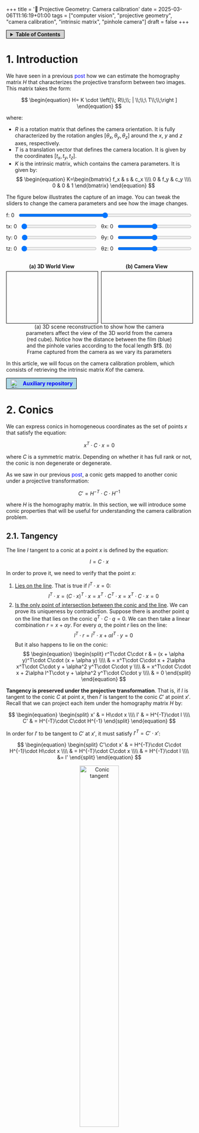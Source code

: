 +++
title = '🔭  Projective Geometry: Camera calibration'
date = 2025-03-06T11:16:19+01:00
tags = ["computer vision", "projective geometry", "camera calibration", "intrinsic matrix", "pinhole camera"]
draft = false
+++

<span style="background-color: lightgrey; border: 1px solid black; padding: 2px 10px; display: inline-flex; align-items: center;">
  <details>
    <summary><strong>Table of Contents</strong></summary>
      {{< toc >}}
  </details>
</span>

# 1. Introduction

We have seen in a previous <a href="https://inakiraba91.github.io/posts/projective_geometry/building_homograpahy_matrix/" style="text-decoration: none; color: blue; line-height: 1;">post</a> how we can estimate the homography matrix $H$ that characterizes the projective transform between two images. This matrix takes the form:

$$
\begin{equation}
H= K \cdot \left[\\; R\\;\\; | \\;\\;\ T\\;\\;\right ]
\end{equation}
$$

where:
 - $R$ is a rotation matrix that defines the camera orientation. It is fully characterized by the rotation angles $[\theta_x, \theta_y, \theta_z]$ around the $x$, $y$ and $z$ axes, respectively.
 - $T$ is a translation vector that defines the camera location. It is given by the coordinates $[t_x, t_y, t_z]$.
 - $K$ is the intrinsic matrix, which contains the camera parameters. It is given by:
   $$
   \begin{equation}
   K=\begin{bmatrix}
   f_x & s & c_x \\\\
   0 & f_y & c_y \\\\
   0 & 0 & 1
   \end{bmatrix}
   \end{equation}
   $$

The figure below illustrates the capture of an image. You can tweak the sliders to change the camera parameters and see how the image changes.

<figure class="figure" style="text-align: center; margin: 0 auto;">
  <div style="margin-bottom: 10px; display: flex; align-items: center;">
    <label for="focal-length-slider" style="margin-right: 10px;">f: <span id="focal-length-value">0</span></label>
    <input type="range" id="focal-length-slider" min="250" max="300" value="275" step="1" style="flex: 1;">
  </div>
  <div style="display: flex; justify-content: space-between; margin-bottom: 10px;">
    <div style="flex: 1; margin-right: 5px; display: flex; align-items: center;">
      <label for="tx-slider" style="margin-right: 10px;">tx: <span id="tx-value">0</span></label>
      <input type="range" id="tx-slider" min="0" max="20" value="0" step="1" style="flex: 1;">
    </div>
    <div style="flex: 1; margin-left: 5px; display: flex; align-items: center;">
      <label for="theta-x-slider" style="margin-right: 10px;">θx: <span id="theta-x-value">0</span></label>
      <input type="range" id="theta-x-slider" min="90" max="270" value="180" step="1" style="flex: 1;">
    </div>
  </div>
  <div style="display: flex; justify-content: space-between; margin-bottom: 10px;">
    <div style="flex: 1; margin-right: 5px; display: flex; align-items: center;">
      <label for="ty-slider" style="margin-right: 10px;">ty: <span id="ty-value">0</span></label>
      <input type="range" id="ty-slider" min="0" max="20" value="0" step="1" style="flex: 1;">
    </div>
    <div style="flex: 1; margin-left: 5px; display: flex; align-items: center;">
      <label for="theta-y-slider" style="margin-right: 10px;">θy: <span id="theta-y-value">0</span></label>
      <input type="range" id="theta-y-slider" min="-90" max="90" value="0" step="1" style="flex: 1;">
    </div>
  </div>
  <div style="display: flex; justify-content: space-between; margin-bottom: 10px;">
    <div style="flex: 1; margin-right: 5px; display: flex; align-items: center;">
      <label for="tz-slider" style="margin-right: 10px;">tz: <span id="tz-value">0</span></label>
      <input type="range" id="tz-slider" min="6" max="20" value="6" step="1" style="flex: 1;">
    </div>
    <div style="flex: 1; margin-left: 5px; display: flex; align-items: center;">
      <label for="theta-z-slider" style="margin-right: 10px;">θz: <span id="theta-z-value">0</span></label>
      <input type="range" id="theta-z-slider" min="-30" max="30" value="0" step="1" style="flex: 1;">
    </div>
  </div>
  <div style="display: flex; justify-content: center; align-items: center; gap: 10px;">
    <div style="width: calc(50% - 5px); text-align: center;">
      <h4 style="margin-bottom: 5px;">(a) 3D World View</h4>
      <div id="interactive-container-camera-view" style="position: relative; width: 100%; max-width: 640px; aspect-ratio: 16 / 9; border: 1px solid black; margin: 0 auto;">
        <canvas id="interactive-plot-basket-court" style="position: absolute; top: 0; left: 0; width: 100%; height: 100%;"></canvas>
        <canvas id="interactive-plot-camera-view" style="position: absolute; top: 0; left: 0; width: 100%; height: 100%;"></canvas>
      </div>
    </div>
    <div style="width: calc(50% - 5px); text-align: center;">
      <h4 style="margin-bottom: 5px;">(b) Camera View</h4>
      <div id="interactive-container-frame-view" style="position: relative; width: 100%; max-width: 640px; aspect-ratio: 16 / 9; border: 1px solid black; margin: 0 auto;">
        <canvas id="interactive-plot-frame-view" style="position: absolute; top: 0; left: 0; width: 100%; height: 100%;"></canvas>
      </div>
    </div>
  </div>
  <figcaption class="caption" style="font-weight: normal; max-width: 80%; margin: auto;">(a) 3D scene reconstruction to show how the camera parameters affect the view of the 3D world from the camera (red cube). Notice how the distance between the film (blue) and the pinhole varies according to the focal length $f$. (b) Frame captured from the camera as we vary its parameters</figcaption>
</figure>
<script src="https://docs.opencv.org/4.10.0/opencv.js" type="text/javascript"></script>
<script type="module" src="/js/cameraProjection.js"></script>

In this article, we will focus on the camera calibration problem, which consists of retrieving the intrinsic matrix $K$of the camera. 

<span style="background-color: lightblue; border: 1px solid black; padding: 2px 10px; display: inline-flex; align-items: center;">
    <img src="/github.svg" alt="GitHub Icon" style="width: 24px; height: 24px; margin-right: 10px;">
    <a href="https://github.com/InakiRaba91/ProjectiveGeometry" style="text-decoration: none; color: blue; line-height: 1;"><strong>Auxiliary repository</strong></a>
</span>

# 2. Conics

We can express conics in homogeneous coordinates as the set of points $x$ that satisfy the equation:

$$
\begin{equation}
x^T\cdot C\cdot x=0
\end{equation}
$$

where $C$ is a symmetric matrix. Depending on whether it has full rank or not, the conic is non degenerate or degenerate. 

As we saw in our previous <a href="https://inakiraba91.github.io/posts/projective_geometry/projecting_between_domains/" style="text-decoration: none; color: blue; line-height: 1;">post</a>, 
a conic gets mapped to another conic under a projective transformation:

$$
\begin{equation}
C' = H^{-T}\cdot C\cdot H^{-1}
\end{equation}
$$

where $H$ is the homography matrix. In this section, we will introduce some conic properties that will be useful for understanding the camera calibration problem.

## 2.1. Tangency

The line $l$ tangent to a conic at a point $x$ is defined by the equation:

$$
\begin{equation}
l=C\cdot x
\end{equation}
$$

In order to prove it, we need to verify that the point $x$:

1. <ins>Lies on the line</ins>. That is true if $l^T\cdot x=0$:
$$
\begin{equation}
l^T\cdot x = (C\cdot x)^T\cdot x = x^T\cdot C^T\cdot x = x^T\cdot C\cdot x = 0
\end{equation}
$$
2. <ins>Is the only point of intersection between the conic and the line</ins>. We can prove its uniqueness by contradiction. 
Suppose there is another point $q$ on the line that lies on the conic $q^T\cdot C\cdot q = 0$. 
We can then take a linear combination $r = x + \alpha y$. For every $\alpha$, the point $r$ lies on the line:
$$
\begin{equation}
l^T\cdot r = l^T\cdot x + \alpha l^T\cdot y = 0
\end{equation}
$$
But it also happens to lie on the conic:
$$
\begin{equation}
\begin{split}
r^T\cdot C\cdot r  & = (x + \alpha y)^T\cdot C\cdot (x + \alpha y) \\\\
& = x^T\cdot C\cdot x + 2\alpha x^T\cdot C\cdot y + \alpha^2 y^T\cdot C\cdot y \\\\
& = x^T\cdot C\cdot x + 2\alpha l^T\cdot y        + \alpha^2 y^T\cdot C\cdot y \\\\
& = 0 
\end{split}
\end{equation}
$$

<strong>Tangency is preserved under the projective transformation</strong>. That is, if $l$ is tangent to the conic $C$ at point $x$, 
then $l'$ is tangent to the conic $C'$ at point $x'$. Recall that we can project each item under the homography matrix $H$ by:

$$
\begin{equation}
\begin{split}
x' & = H\cdot x \\\\
l' & = H^{-T}\cdot l \\\\
C' & = H^{-T}\cdot C\cdot H^{-1}
\end{split}
\end{equation}
$$

In order for $l'$ to be tangent to $C'$ at $x'$, it must satisfy $l'^T=C'\cdot x'$:

$$
\begin{equation}
\begin{split}
C'\cdot x' & = H^{-T}\cdot C\cdot H^{-1}\cdot H\cdot x \\\\
& = H^{-T}\cdot C\cdot x \\\\
& = H^{-T}\cdot l \\\\
&= l'
\end{split}
\end{equation}
$$

<figure class="figure" style="text-align: center;">
  <img src="/camera_calibration/tangent_conic.svg" alt="Conic tangent" width="50%" style="display: block; margin: auto;">
  <figcaption class="caption" style="font-weight: normal; max-width: 80%; margin: auto;">Line $l=C\cdot p$ is tangent to the conic $C$ at point $p$.</figcaption>
</figure>

## 2.2. Duality

There is a duality between lines and points in the projective space that shows up everywhere. We can observe it in the way points/lines relate
to conics.

As we have seen in the previous section, for every point in the conic that satisfy $x^T\cdot C\cdot x = 0$, there is a unique tangent
line $l=C\cdot x$ that passes through it. If C has full rank, we can invert it so $x=C^{-1}\cdot l$, which leads to

$$
\begin{equation}
\begin{split}
x^T\cdot C\cdot x &= x^T\cdot C^T \cdot C^{-T}\cdot C\cdot x \\\\
&= (C\cdot x)^T\cdot C^{-T}\cdot C\cdot x \\\\
&= l^T\cdot C^{-T}\cdot C\cdot l \\\\
&= 0 
\end{split}
\end{equation}
$$

In the general case, it can be proven that the dual conic is given by the adjoint matrix $C^*$, up to scale:

$$
\begin{equation}
l^T\cdot C^*\cdot l = 0
\end{equation}
$$

which can be interpreted as the conic built from the set of lines tangent to it. This also implies given a line $l$ tangent to a 
conic $C*$, the point $x$ where it intersects the conic satisfies 

$$
\begin{equation}
x = C^*\cdot l
\end{equation}
$$

<figure class="figure" style="text-align: center;">
  <img src="/camera_calibration/dual_conic.png" alt="Dual conic" width="70%" style="display: block; margin: auto;">
  <figcaption class="caption" style="font-weight: normal; max-width: 80%; margin: auto;">(a) Points $x$ satisfying $x^T\cdot C\cdot x=0$ lie on a point conic. (b) Lines $l$ satisfying $l^T\cdot C^*\cdot l=0$ are tangent to the point conic C.</figcaption>
</figure>


To simplify the notation, we will denote point conics as $C$ and line conics as $D$. The projection $D'$ of a line conic $D$ under a homography matrix $H$ satisfies:

$$
\begin{equation}
\begin{split}
l'^T\cdot D'\cdot l' &= l^T\cdot H^{-1}\cdot D'\cdot H^{-T}\cdot l \\\\
&= l^T\cdot D\cdot l \\\\
&= 0
\end{split}
\end{equation}
$$

which implies

$$
\begin{equation}
D' = H\cdot D\cdot H^T
\end{equation}
$$

## 2.3. Pole-polar relationship

The equation $l=C\cdot x$ determines the tangent line whenever $x$ lies on the conic $C$. However, it defines a broader relationship between 
lines and points with respect to the conic. This relationship is known as the <strong>pole-polar relationship</strong>.

Assuming the point $x$ lies outside the conic, we can build two lines $l_1$ and $l_2$ passing through it that are tangent to 
the conic at $x_1$ and $x_2$, respectively. We know from the previous section, those lines are given by:

$$
\begin{equation}
l_i = C\cdot x_i
\end{equation}
$$

Furthermore, the intersection point ($x$ by construction) between two lines in homogenous coordinates is given by the cross product:

$$
\begin{equation}
\begin{split}
x &= l_1\times l_2 \\\\
&= (C\cdot x_1) \times (C\cdot x_2)
\end{split}
\end{equation}
$$

From the properties of the cross product, this simplifies to:-

$$
\begin{equation}
x = (C^*)^T\cdot (x_1\times x_2)
\end{equation}
$$

where $C^*$ is the adjoint matrix, whose transpose is the cofactor matrix. For conics, it is a symmetric matrix. Notice that the 
cross-product of two points in homogenous coordinates is the line passing through them, so the previous equation becomes:

$$
\begin{equation}
x = C^*\cdot l 
\end{equation}
$$

Therefore, the polar $l=C^*\cdot x$ of a point $x$ with respect to a conic $C$ intersects the conic at two points. The two lines tangent to the conic
at these points intersect at the pole $x$.

<figure class="figure" style="text-align: center;">
  <img src="/camera_calibration/polar_pole_out.svg" alt="Polar-pole relationship" width="50%" style="display: block; margin: auto;">
  <figcaption class="caption" style="font-weight: normal; max-width: 80%; margin: auto;">To obtain the polar $l$ (<span style="color:red;">red</span>) of
  a pole $x$ (<span style="color:blue;">blue</span>) w.r.t. a conic C, we just need to trace two lines from $x$ tangent to the conic (<span style="color:green;">green</span>), then trace the line passing through the points of tangency (<span style="color:orange;">orange</span>)</figcaption>
  </figcaption>
</figure>

The polar-pole relationship is also valid when a point lies inside the conic, as illustrated below

<figure class="figure" style="text-align: center;">
  <img src="/camera_calibration/polar_pole_in.svg" alt="Polar-pole relationship" width="50%" style="display: block; margin: auto;">
  <figcaption class="caption" style="font-weight: normal; max-width: 80%; margin: auto;">To obtain the polar $l$ (<span style="color:red;">red</span>) of a pole $x$ (<span style="color:blue;">blue</span>) inside the conic C we: (1) first trace two lines (<span style="color:green;">green</span>) passing through $x$, (2) then, for each line, we trace a pair of lines passing through the two points (<span style="color:orange;">orange</span> and <span style="color:purple;">purple</span>, respectively) of intersection with the conic and (3) finally, we trace the line $l$ passing through the points of intersection between each pair of lines.
  </figcaption>
</figure>

The pole-polar relationship is preserved under projective transformations. If $l=C\cdot x$ is the polar of $x$ with respect to the conic $C$, then:

$$
\begin{equation}
\begin{split}
l' &= H^{-T}\cdot l \\\\
&= H^{-T}\cdot C\cdot x \\\\
&= H^{-T}\cdot H^{T} \cdot C \cdot H \cdot H^{-1}\cdot x' \\\\
&= C'\cdot x'
\end{split}
\end{equation}
$$

so $l'$ is the polar of $x'$ with respect to the conic $C'$.

## 2.4. Conjugacy

Two points $x$ and $y$ are said to be conjugate with respect to a conic $C$ if one lies on the polar of the other. For instance, if $x$ lies on the polar $l=C\cdot y$, then:

$$
\begin{equation}
l^T\cdot x = 0 \Rightarrow y^T\cdot C\cdot d = 0
\end{equation}
$$

This relationship is symmetric, so if $x$ lies on the polar of $y$, then $y$ lies on the polar of $x$.

<figure class="figure" style="text-align: center;">
  <img src="/camera_calibration/conjugate_points.svg" alt="Conjugate points" width="50%" style="display: block; margin: auto;">
  <figcaption class="caption" style="font-weight: normal; max-width: 80%; margin: auto;">A point $x$ (<span style="color:blue;">blue</span>) is conjugate to another point $y$ (<span style="color:magenta;">magenta</span>) w.r.t. conic $C$ if it lies in its polar $m=C\cdot y$ (<span style="color:purple;">purple</span>). The relationship is symmetric, so $y$ necessarily lies on the polar $l=C\cdot x$ (<span style="color:red;">red</span>) of $x$.</figcaption>
  </figcaption>
</figure>

Due to duality, thereis an analogous concept for lines. Two lines $l$ and $m$ are said to be conjugate with respect to a conic $C$ if each passes through the pole of the other. This implies, the following is sastisfied:

$$
\begin{equation}
l^T\cdot C^*\cdot m = 0
\end{equation}
$$

Importantly, <strong>the operation $\mathbf{l^T\cdot C^*\cdot m}$ is invariant under projective transformations</strong>:

$$
\begin{equation}
\begin{split}
l'^T\cdot C'^*\cdot m' & = (H^{-T}\cdot l)^T\cdot (H^{-T}\cdot C\cdot H^{-1})^T\cdot H^{-T}\cdot m \\\\
& = l^T\cdot H^{-1}\cdot H\cdot C\cdot H^T\cdot H^{-T}\cdot m \\\\
& = l^T\cdot C\cdot m
\end{split}
\end{equation}
$$

which obviously implies conjugacy is also preserved under projective transformations.

# 3. Undoing the projective distortion

One of the most important concepts in Euclidean geometry is the angle between two lines. However, the projective transformation does not preserve angles, preventing us from measuring them directly through the observed projections. This is illustrated below:

<figure class="figure" style="text-align: center;">
  <img src="/camera_calibration/angle_distortion.svg" alt="Angle distortion" width="90%" style="display: block; margin: auto;">
  <figcaption class="caption" style="font-weight: normal; max-width: 80%; margin: auto;">Comparison of a zenithal view of a football pitch, where the angle between intersecting lines is $90\degree$ (<strong>left</strong>), and its projection into the image plane, where the angles are distorted (<strong>right</strong>).</figcaption>
</figure>

In this section, we will see how we can tackle this problem.

## 3.1. 2D projective space

We will start by focusing on the 2D projective space, which is a generalization of the Euclidean 2D space. 
Two 2D planes are related by a projective transformation, which can be represented by an invertible 3x3 matrix homography matrix $H$. 

### 3.1.1. Angles between rays

Say we want to measure the angle between two lines $l=[l_1, l_2, l_3]^T$ and $m=[m_1, m_2, m_3]^T$ in the Euclidean plane. 
We know that the angle between two lines is given by the equation:

$$
\begin{equation}
\cos(\theta) = \frac{l_1m_1 + l_2m_2}{\sqrt{(l_1^2 + l_2^2)(m_1^2 + m_2^2)}}
\end{equation}
$$

where the normal vectors of the lines are $n_l=[l_1, l_2]^T$ and $n_m=[m_1, m_2]^T$.

Can we express the angle between the two lines $l$ and $m$ in terms of the observed projections $l'$ and $m'$? 
We know that the projections are related by the homography matrix $H$:

$$
\begin{equation}
\begin{split}
l' & = H^{-T}\cdot l \\\\
m' & = H^{-T}\cdot m
\end{split}
\end{equation}
$$

As discussed before, if we were to compute the angle from lines $l'$ and $m'$ using the previous equation, we would get a different result.

But look carefully at the equation. Notice we have not used the product of the line vectors $l$ and $m$ at all. 
Instead, we have used the product of the normal vectors $n_l$ and $n_m$. 
Can you think of any way to manipulate the equation so that we can express the angle in terms of $l$ and $m$?

Maybe the following matrix will help you:

$$
\begin{equation}
D=\begin{bmatrix}
1 & 0 & 0 \\\\
0 & 1 & 0 \\\\
0 & 0 & 0
\end{bmatrix}
\end{equation}
$$

We can now rewrite the equation as:

$$
\begin{equation}
\cos(\theta) = \frac{l^T\cdot D\cdot m}{\sqrt{(l^T\cdot D\cdot l)(m^T\cdot D\cdot m)}}
\end{equation}
$$

Leveraging the invariance of the product $l^T\cdot D\cdot m$ under projective transformations, we can measure the angle by:

$$
\begin{equation}
\cos(\theta) = \frac{l'^T\cdot D'\cdot m'}{\sqrt{(l'^T\cdot D\cdot l')(m'^T\cdot D\cdot m')}}
\end{equation}
$$

where $D'=H\cdot D\cdot H^T$. This implies we can measure the angle between two lines from their projections!

This result may seem trivial, what's the big deal? If the homography matrix is known, you can just project back all observed lines to the 
Euclidean plane and measure the angle there. And that is absolutely true! But this derivation sets the stage for 3D case, where things are
not as straightforward.

### 3.1.2. The line at infinity

Wait a second, so how do we interpret the matrix $D$? What does it represent? To answer these questions, we need to jump into the realm of infinity!

Although Euclidean 2D and 3D spaces are very useful for representing objects in the real world, they have some limitations. 
For instance, they do not include points at infinity, which are essential for the representation of parallel lines and planes.
On the other hand, projective spaces are a more general representation of spaces that indeed include points at infinity.

A point $p_E=[x,y]^T$ in the Euclidean plane is represented as a 3D vector in homogeneous coordinates as:

$$
\begin{equation}
p=[x, y, 1]^T
\end{equation}
$$

Any scaled version of this vector represents the same point in the Euclidean plane:

$$
\begin{equation}
p = [\lambda x, \lambda y, \lambda]^T
\end{equation}
$$

So we can easily retrieve the Euclidean coordinates of a point by dividing the first two components by the third one:

$$
\begin{equation}
p_E = \left[\frac{p_x}{p_z}, \frac{p_y}{p_z}\right]^T
\end{equation}
$$

This representation allows us to include points at infinity:
$$
\begin{equation}
p_{\infty} = [x, y, 0]^T
\end{equation}
$$

Notice that a line in the Euclidean plane is represented by the equation $ax+by+c=0$. In the projective space, 
the line is parametrised by the vector

$$
\begin{equation}
l=[a, b, c]^T
\end{equation}
$$

and the point $p$ lies on the line if it satisfies:

$$
\begin{equation}
l^T\cdot p=0
\end{equation}
$$

As a result, the line at infinity is represented by the vector 

$$
\begin{equation}
l_{\infty}=[0, 0, 1]^T
\end{equation}
$$

### 3.1.3. The circular points

Say we have a circle, whose conic matrix is given by:

$$
\begin{equation}
C=\begin{bmatrix}
1 & 0 & 0 \\\\
0 & 1 & 0 \\\\
0 & 0 & k
\end{bmatrix}
\end{equation}
$$

The circle grows larger as $k$ increases, so in the limit $k\rightarrow \infty$, it must be composed of points at the infinity line. 
We can characterize it by its dual conic $C^*_{\infty}$:

$$
\begin{equation}
C^*_{\infty}=\begin{bmatrix}
1 & 0 & 0 \\\\
0 & 1 & 0 \\\\
0 & 0 & 0
\end{bmatrix}
\end{equation}
$$

which describes a degenrate conic, since it has rank 2. And this is precisely the matrix $D$!. Points on it must satisfy

$$
\begin{equation}
\begin{split}
x_1^2 + x_2^2 = 0 \\\\
x_3 = 0
\end{split}
\end{equation}
$$

so a basis for the <strong>circular points</strong> $\\{ \mathbf{I}, \mathbf{J} \\}$ is given by the vectors:

$$
\begin{equation}
\mathbf{I}=\begin{bmatrix}
1 \\\\
i \\\\
0
\end{bmatrix},
\mathbf{J}=\begin{bmatrix}
1 \\\\
-i \\\\
0
\end{bmatrix}
\end{equation}
$$

<a id="circular_points"></a>
The term "circular points" comes from the fact that all circles intersect with the infinity line at these points. Recall a circle is defined 
by the equation:

$$
\begin{equation}
x_1^2 + x_2^2 + d x_1 x_3 + e x_2 x_3 + f x_3^2 = 0
\end{equation}
$$

For a point in the circle to lie on the infinity line, it must satisfy $x_3=0$, so the equation simplifies to:

$$
\begin{equation}
\begin{split}
x_1^2 + x_2^2 & = 0 \\\\
x_3 & = 0
\end{split}
\end{equation}
$$

which is exactly the same system!

At this point you may be wondering: what on earth are we doing? After all, this conic consists of imaginary points that lie at the infinity line,
so it can not be observed. The important thing to notice is that it is a conic, and it can therefore be mapped under any projective transformation 
as any other conic. 

For now, just think of it as a mathematical artifact that plays a key role in determining the angle between lines.


## 3.2. 3D projective space

Let us now focus on the 3D projective space, where a point $p_E=[x, y, z]^T$ in the Euclidean space is represented by a 4D vector in homogeneous coordinates as:

$$
\begin{equation}
p=[x, y, z, 1]^T
\end{equation}
$$

### 3.2.1. The plane at infinity

Similarly to the 2D case, points at infinity take the form:

$$
\begin{equation}
p_{\infty}=[x, y, z, 0]^T
\end{equation}
$$

The equation for a plane in the Euclidean space is given by $ax+by+cz+d=0$. We parametrize the plane by the vector:

$$
\begin{equation}
\Pi=[a, b, c, d]^T
\end{equation}
$$

So a point $p$ lies on the plane if it satisfies:

$$
\begin{equation}
\Pi^T\cdot p=0
\end{equation}
$$

Points at infinity are represented by the vector:

$$
\begin{equation}
p_{\infty}=[x, y, z, 0]^T
\end{equation}
$$

The plane at infinity must satisfy

$$
\begin{equation}
\Pi_{\infty}^T\cdot p_{\infty}=0
\end{equation}
$$

which leads to:

$$
\begin{equation}
\Pi_{\infty}=[0, 0, 0, 1]^T
\end{equation}
$$

### 3.2.2. The absolute conic

We can follow a similar logic to the 2D case. Say we have a sphere, whose conic matrix is given by:

$$
\begin{equation}
Q=\begin{bmatrix}
1 & 0 & 0 & 0 \\\\
0 & 1 & 0 & 0 \\\\
0 & 0 & 1 & 0 \\\\
0 & 0 & 0 & k 
\end{bmatrix}
\end{equation}
$$

As we increase $k$, the sphere grows larger, and in the limit $k\rightarrow \infty$ we get the <strong>absolute conic</strong> $\Omega_\infty$.

This conic must be composed of points at the infinity plane, so it can be described by two equations:

$$
\begin{equation}
\begin{split}
x_1^2 + x_2^2 + x_3^2 & = 0 \\\\
x_4 & = 0
\end{split}
\end{equation}
$$

Even though this is a pretty abstract concept, we can make an interesting observation about the absolute conic: <ins>all circles intersect
with the absolute conic at two points</ins>. This is because a circlelie in a plane, whose intersection with the infinity plane is a line. 
This line will in turn intersect with the absolute conic at precisely two points!

### 3.2.3. Angles between rays

Say we have two rays in 3D whose direction vectors are $d=[d_x, d_y,d_z]^T$ and $e=[e_x,e_y,e_z]^T$. The angle between them is given by:

$$
\begin{equation}
\cos(\theta) = \frac{d^T\cdot e}{\sqrt{(d^T\cdot d)(e^T\cdot e)}}
\end{equation}
$$

A ray with direction vector $d$ intersects the infinity plane at the point $p_d=[d_x, d_Y, d_z, 0]^T$. Since the fourth component is zero,
we can write the product with the absolute conic as:

$$
\begin{equation}
p_d^T\cdot \Omega_{\infty}\cdot p_e = 
\begin{bmatrix}
d_x & d_y & d_z
\end{bmatrix}
\cdot
\begin{bmatrix}
1 & 0 & 0 \\\\
0 & 1 & 0 \\\\
0 & 0 & 1
\end{bmatrix}
\cdot
\begin{bmatrix}
e_x \\\\
e_y \\\\
e_z
\end{bmatrix}
\end{equation}
$$

So we can compute the angle between the rays from their intersection with the infinity plane by:

$$
\begin{equation}
\cos(\theta) = \frac{p_d^T\cdot \Omega_{\infty}\cdot p_e}{\sqrt{(p_d^T\cdot \Omega_{\infty}\cdot p_d)(p_e^T\cdot \Omega_{\infty}\cdot p_e)}}
\end{equation}
$$

This may seem too abstract, we are dealing with points at infinity that can not be observed. But remember, the absolute conic is a conic,
and it can be projected under any projective transformation as any other conic. We will see in a later section how this can be used to
measure the angles between 3D rays passing through the camera center, from just their observed point projections.

For instance, notice that <ins>if two rays with direction $d_1$ and $d_2$ are orthogonal, their points of intersection with the infinity plane $\Pi_{\infty}$
will be conjugate points with respect to the absolute conic $\Omega_{\infty}$</ins>. And conjugacy is preserved under projective transformations! 

Furthermore, say we have a plane $\Pi_1$. It intersects with the plane at infinity $\Pi_{\infty}$ at a line $l$. The ray normal to it does so 
at the point $d_1T$. We can now take two planes $\Pi_2$ and $\Pi_3$ orthogonal to it, whose normal rays intersect with $\Pi_{\infty}$ at 
$d_2$ and $d_3$, respectively. Two important remarks:

1. Since the $\Pi_2$ and $\Pi_3$ are orthogonal to $\Pi_1$, both $d_2$ and $d_3$ are conjugate points w.r.t. $\Omega_{\infty}$. Or equivalently, they must 
lie on the polar of $d_1$. 
2. Since the rays $d_2$ and $d_3$ are orthogonal their corresponding planes $\Pi_2$ and $\Pi_3$, they must be parallel to $\Pi_1$. We will see in a following section that all parallel rays intersect with the $\Pi_{\infty}$ at the same vanishing point. So the intersection of the rays $d_2$ and $d_3$ with $\Pi_{\infty}$ will lie in the line $l$.

<a id="pole_polar_plane"></a>
As a result, <ins>the line $l$ of intersection between a plane and $\Pi_{\infty}$ is in polar-pole relationship with the point of intersection $d$ between the ray normal to the plane and $\Pi_{\infty}$</ins>! And once again, this relationship is preserved under projective transformations.

<figure class="figure" style="text-align: center;">
  <img src="/camera_calibration/relationships_infinity_plane.svg" alt="Relationships at the infinity plane" width="90%" style="display: block; margin: auto;">
  <figcaption class="caption" style="font-weight: normal; max-width: 80%; margin: auto;">(a) Two planes with normal rays given by $d_1$ and $d_2$ intersect with $\Pi_{\infty}$ at conjugate points. (b) The line $l$ of intersection between a plane and $\Pi_{\infty}$ is in polar-pole relationship with the point of intersection $d$ between the ray normal to the plane and $\Pi_{\infty}$.</figcaption>
</figure>

### 3.2.4. The dual absolute quadric

Since the absolute conic is defined in the limit $k\rightarrow \infty$, we can not write a explicit matrix parametrizing it. However, we can resort
to its dual, termed the <strong>dual absolute quadric</strong> $Q^*_{\infty}$, which fully defines it:

$$
\begin{equation}
Q^*_{\infty}=\begin{bmatrix}
1 & 0 & 0 & 0 \\\\
0 & 1 & 0 & 0 \\\\
0 & 0 & 1 & 0 \\\\
0 & 0 & 0 & 0
\end{bmatrix}
\end{equation}
$$

For simplicity, we will just term it $W=Q^*_{\infty}$.

### 3.2.5. Angles between planes

The angle between two planes $\Pi_1=[a_1, b_1, c_1, d_1]^T$ and $\Pi_2=[a_2, b_2, c_2, d_2]^T$ in the Euclidean space is given by:

$$
\begin{equation}
\cos(\theta) = \frac{n_1^T\cdot n_2}{\sqrt{(n_1^T\cdot n_1)(n_2^T\cdot n_2)}}
\end{equation}
$$

where $n_i=[a_i, b_i, c_i]^T$ is the normal vector of the plane $\Pi_i$. Given the expression for the dual absolute quadric $W$, we can tweak this equation to directly measure the angle in terms of $p_1$ and $p_2$:

$$
\begin{equation}
\cos(\theta) = \frac{p_1^T\cdot W\cdot p_2}{\sqrt{(p_1^T\cdot W\cdot p_1)(p_2^T\cdot W\cdot p_2)}}
\end{equation}
$$

# 4. Camera calibration

In this section we will focus on how we can retrieve the intrinsic matrix $K$. The absolute conic and its projection onto the image plane play a key role in this process, so it should make sense now why we have spent so much time discussing them.

As a reminder, $K$ can be expressed as:

$$
\begin{equation}
K=\begin{bmatrix}
f_x & s & \frac{W}{2}\\\\
0 & f_y & \frac{H}{2}\\\\
0 & 0 & 1
\end{bmatrix} 
\end{equation}
$$

where $f_x$ and $f_y$ are the focal lengths in the x and y directions, $s$ is the skew factor, and $W$ and $H$ are the width and height of the image in pixels. 

## 4.1 Angle between rays

Say we have two points in the observed 2D image, $x_1$ and $x_2$. They back-project to two rays with direction vectors $d_1$ and $d_2$, passing through the camera center and each of them, respectively. 

The angle between the two rays in the Euclidean space is given by:

$$
\begin{equation}
\cos(\theta) = \frac{d_1^T\cdot d_2}{\sqrt{(d_1^T\cdot d_1)(d_2^T\cdot d_2)}}
\end{equation}
$$

We can choose the camera coordinate system so its origin is at the camera center, and the $z$-axis is aligned with the optical axis. This makes computations much easier, since the homography matrix simplifies to 

$$
\begin{equation}
H= K \cdot \left[\\; I\\;\\; | \\;\\;\ 0\\;\\;\right ]
\end{equation}
$$

Any point in the ray $\tilde{x} = [\lambda d^T, 1]^T$ can be projected to the image plane by:

$$
\begin{equation}
x = H \cdot \tilde{x} = K \cdot \left[\\; I\\;\\; | \\;\\;\ 0\\;\\;\right ] \cdot \begin{bmatrix} d \\\\ 1 \end{bmatrix} = K \cdot d
\end{equation}
$$

<a id="angle_camera_center"></a>
where we got rid of $\lambda$ since the projection is defined up to scale. As a result, the angle can be expressed as

$$
\begin{equation}
\begin{split}
\cos(\theta) &= \frac{d_1^T\cdot d_2}{\sqrt{(d_1^T\cdot d_1)(d_2^T\cdot d_2)}} \\\\
&= \frac{x_1^T\cdot (K^{-T}\cdot K^{-1})\cdot x_2}{\sqrt{x_1^T\cdot (K^{-T}\cdot K^{-1})\cdot x_1} \sqrt{x_2^T\cdot (K^{-T}\cdot K^{-1})\cdot x_2}}
\end{split}
\end{equation}
$$

<figure class="figure" style="text-align: center;">
  <img src="/camera_calibration/angle_camera_center.svg" alt="Angle camera center" width="70%" style="display: block; margin: auto;">
  <figcaption class="caption" style="font-weight: normal; max-width: 80%; margin: auto;">Two points $x_1$ and $x_2$ in the image plane back-project to rays $d_1$ and $d_2$ passing through the camera center. The angle between the rays can be computed from the points in the image plane.</figcaption>
  </figcaption>
</figure>

## 4.2. The image of the absolute conic

In order to find the image of the absolute conic, denoted by $\omega$, we first need to figure out how the plane at infinity $\Pi_{\infty}$ is mapped to the image plane $\Pi$.

<a id="vanishing_infinity_plane"></a>
Points at infinity take the form $X_{\infty}=[d^T, 0]^T$ and are mapped to:

$$
\begin{equation}
x_{\infty} = K \cdot \left[\\; R\\;\\; | \\;\\;\ T\\;\\;\right ] \cdot \begin{bmatrix} d \\\\ 0 \end{bmatrix} = K \cdot R \cdot d
\end{equation}
$$

which implies the mapping between $\Pi_{\infty}$ and $\Pi$ is given by the homography matrix:

$$
\begin{equation}
H = K \cdot R
\end{equation}
$$

which does not depend on the camera position at all!

Since the absolute conic $\Omega_{\infty}$ lies in $\Pi_{\infty}$, its image $\omega$ must lie in $\Pi$. Points in the absolute conic satisfy:

$$
\begin{equation}
\begin{split}
x_1^2 + x_2^2 + x_3^2 = 0
x_4 = 0
\end{split}
\end{equation}
$$

so they satisfy the conic relationship $d^T\cdot I \cdot d = 0$, i.e., $\Omega_{\infty}=U$ for points at infinity. We know how to project a conic under the homography transform, so we get

$$
\begin{equation}
\begin{split}
\omega &= H^{-T}\cdot I\cdot H^{-1} \\\\
&= (K\cdot R)^{-T}\cdot I\cdot (K\cdot R)^{-1} \\\\
&= K^{-T}\cdot R\cdot R^{-1}\cdot K^{-1} \\\\
\end{split}
\end{equation}
$$

<a id="iac"></a>
So we finally make sense of why we cared about the absolute conic in the first place: it is the image of the absolute conic under the homography transform!

$$
\begin{equation}
\omega = K^{-T}\cdot K^{-1}
\end{equation}
$$

Or equivalently:

$$
\begin{equation}
\omega ^{-1} = K\cdot K^T
\end{equation}
$$

where $\omega^*=\omega^{-1}$ is the dual image of the absolute conic.

Once we find out $\omega$, we can retrieve the intrinsic matrix $K$. To do so, we simply need to decompose $\omega$ into a product of an upper-triangular matrix with positive diagonal entries and its transpose. This is precisely what the Cholesky decomposition guarantees to provide a unique solution for!

There's still one missing piece though: how do we find $\omega$? Let us see a few important relationships that will help us in this task.

### 4.2.1. Angles and orthogonality

Combining the equations for the angle between <a href="#angle_camera_center">two rays passing through the camera center</a> and the definition of <a href="#iac">$\omega$</a>, we get:

<a id="angle_iac"></a>
$$
\begin{equation}
\cos(\theta) = \frac{x_1^T\cdot \omega \cdot x_2}{\sqrt{x_1^T\cdot \omega \cdot x_1} \sqrt{x_2^T\cdot \omega \cdot x_2}}
\end{equation}
$$

Thus, the rays passing through the camera center are orthogonal if their image projections $x_1$ and $x_2$ satisfy:

$$
\begin{equation}
x_1^T\cdot \omega \cdot x_2 = 0
\end{equation}
$$

which means they are conjugate points with respect to the image of the absolute conic $\omega$.

A line $l$ in the image back projects to a plane $\Pi$ passing through the camera center. The normal ray to the plane, with direction $d$, intersects
the image at point $x$, as illustrated below.

<figure class="figure" style="text-align: center;">
  <img src="/camera_calibration/line_plane_camera.svg" alt="Conic tangent" width="40%" style="display: block; margin: auto;">
  <figcaption class="caption" style="font-weight: normal; max-width: 80%; margin: auto;">A line $l$ in the image plane back-projects to a plane $\Pi$ passing through the camera center. The normal ray to the plane, with direction $d$, intersects the image at point $x$.</figcaption>
  </figcaption>
</figure>

We saw earlier that there is a <a href="#pole_polar_plane">pole-polar relationship</a> w.r.t. the absolute conic $\Omega_infty$
between:
* The line $l_\infty$ of intersection between a plane $\Pi$ with $\Pi_{\infty}$ 
* The point of intersection $x_\infty$ between the normal ray $d$ to the plane and $\Pi_{\infty}$

Since the pole-polar relationship is preserved under projective transformations, we can write:

$$
\begin{equation}
l_\infty = \omega \cdot x_\infty
\end{equation}
$$

So to sum up:
* Two points back projecting to orthogonal rays are <strong>conjugate</strong> points w.r.t. the image of the absolute conic $\omega$.
* A point and a line back projectingto a ray and plane orthogonal to each other are in <strong>pole-polar</strong> relationship w.r.t. $\omega$.

<figure class="figure" style="text-align: center;">
  <img src="/camera_calibration/orthogonality_iac.svg" alt="Orthogonality relationships" width="90%" style="display: block; margin: auto;">
  <figcaption class="caption" style="font-weight: normal; max-width: 80%; margin: auto;">(a) Two points $x_1$ and $x_2$ in the image back project to orthogonal rays if they are conjugate points w.r.t. $\omega$. (b) A point $x$ and a line $l$ in the image back project to an orthogonal ray and plane if they are in pole-polar relationship w.r.t. $\omega$.</figcaption>
  </figcaption>
</figure>

### 4.2.2. Planes and circular points

The absolute conic can be interpreted as the intersection between any sphere and the plane at infinity $\Pi_{\infty}$. 
A sphere is defined by points $x=[x_1, x_2, x_3, x_4]^T$ that satisfy:

$$
\begin{equation}
x^T \cdot S \cdot x = x^T \cdot
\begin{bmatrix} 
1 & 0 & 0 & 0 \\\\
0 & 1 & 0 & 0 \\\\
0 & 0 & 1 & 0 \\\\
0 & 0 & 0 & -r^2
\end{bmatrix}
\cdot x = 0
\end{equation}
$$

There is a set of points that satisfy this equation while lying at the infinity plane $\Pi_{\infty}$:

$$
\begin{equation}
\begin{split}
x_1^2 + x_2^2 + x_3^2 = 0
x_4 = 0
\end{split}
\end{equation}
$$

which happens to match the definition of $\Omega_{\infty}$. So we can interpret the absolute conic as the intersection between 
any sphere and the infinity plane.

Say we take a plane $\Pi$ that instersects with the shpere at a circle parametrized by conic $C$. We know that:
 - The intersection between the circle and $\Pi_{\infty}$ must lie in the intersection between the sphere and $\Pi_{\infty}$, i.e., the absolute conic $\Omega_{\infty}$.
 - The intersection between the circle and $\Pi_{\infty}$ must lie in the intersection between the plane and $\Pi_{\infty}$, i.e., the line $l_{\infty}$.
 - Any circle intersects with the line at infinity $l_\infty$ at the <a href="#circular_points">circular points</a> $\mathbf{I}$ and $\mathbf{J}$.

As a result, the circular points $\mathbf{I}=[1, i, 0]^T$ and $\mathbf{J}=[1, -i, 0]^T$ are the intersection between $\Omega_{\infty}$ and $l_{\infty}$. 
Consequently, <strong>the circular points lie in the absolute conic $\omega$</strong>!

<figure class="figure" style="text-align: center;">
  <img src="/camera_calibration/plane_circular_points.svg" alt="Circular points in the image of the absolute conic" width="90%" style="display: block; margin: auto;">
  <figcaption class="caption" style="font-weight: normal; max-width: 80%; margin: auto;">The circular points $\mathbf{I}$ and $\mathbf{J}$ lie in the image of the absolute conic $\omega$.</figcaption>
  </figcaption>
</figure>
 
So say we are able to find the homography matrix $H = [\mathbf{h_1}, \mathbf{h_2}, \mathbf{h_3}]$ that maps a plane in the 3D world to the image. 
We can treat that plane as a 2D space and project its circular points to the image:

$$
\begin{equation}
\begin{split}
\mathbf{i} & = H\cdot \mathbf{I} = [\mathbf{h_1}, \mathbf{h_2}, \mathbf{h_3}]\cdot \begin{bmatrix} 1 \\\\ i \\\\ 0 \end{bmatrix} = \mathbf{h_1} + i\mathbf{h_2} \\\\
\mathbf{j} & = H\cdot \mathbf{J} = [\mathbf{h_1}, \mathbf{h_2}, \mathbf{h_3}]\cdot \begin{bmatrix} 1 \\\\ -i \\\\ 0 \end{bmatrix} = \mathbf{h_1} - i\mathbf{h_2}
\end{split}
\end{equation}
$$

Since the circular points lie in the absolute conic, their projection must lies in $\omega$. Thus it will satisfy:

$$
\begin{equation}
(\mathbf{h_1} \pm i\mathbf{h_2})\cdot \omega \cdot (\mathbf{h_1} \pm i\mathbf{h_2}) = 0
\end{equation}
$$

<a id="circular_points_orthogonality"></a>
which implies both the real and imaginary parts of the equation satisfy:

$$
\begin{equation}
\begin{split}
\mathbf{h_1}^T\cdot \omega \cdot \mathbf{h_1} &= \mathbf{h_2}^T\cdot \omega \cdot \mathbf{h_2} \\\\
\mathbf{h_1}^T\cdot \omega \cdot \mathbf{h_2} &= 0
\end{split}
\end{equation}
$$

### 4.2.3. The vanishing points

As we have seen, the projective transform is able to map the region of infinity to the image plane. Since all parallel lines intersect with the infinity line at the same vanishing point, we can use this property to find the vanishing points in the image. The figure below illustrates how this vanishing point arises from the perspective projection.

<figure class="figure" style="text-align: center;">
  <img src="/camera_calibration/vanishing_point.svg" alt="Vanishing point" width="70%" style="display: block; margin: auto;">
  <figcaption class="caption" style="font-weight: normal; max-width: 80%; margin: auto;">The points $X_i$ in line $X$ are equally spaced in the 3D Euclidean space, but their projections distance in the image plane decreases as they move away from the camera center. We can trace a parallel line $D$ to $X$ passing through the camera center $C$, which would intersect with $X$ at the infinity plane. The vanishing point $v'$ is the projection of this intersection in the image plane, and is given by the intersection between the line $D$ and the image plane.</figcaption>
</figure>

Any 3D point in the line driven by direction $d=[d_x,d_y,d_z, 0]$ passing through point $A=[A_x, A_y, A_z, 1]$ can be parametrized as:

$$
\begin{equation}
X(\lambda) = A + \lambda d
\end{equation}
$$

where $\lambda$ is a scalar. The projection of this line in the image plane is given by:

$$
\begin{equation}
\begin{split}
x(\lambda) & = H \cdot X(\lambda) \\\\
&= H\cdot (A + \lambda d) \\\\
&= H a + \lambda K \left[\\; R\\;\\; | \\;\\;\ T\\;\\;\right ] \cdot \begin{bmatrix} d \\\\ 0 \end{bmatrix} \\\\
&= a + \lambda KRd
\end{split}
\end{equation}
$$

The vanishing point $v$ is given in the limit $\lambda \rightarrow \infty$, so we can write:

$$
\begin{equation}
v = \lim_{\lambda \rightarrow \infty} x(\lambda) = a + \lambda KRd = KRd
\end{equation}
$$

where $\lambda$ disappears since the projection is defined up to scale. Notice how the vanishing point only depends on the direction of the line $d$ and not on the point $A$, proving that all parallel share the same vanishing point. 

Another way to think about the vanishing point is as the projection intersection between the line $D$ the plane at infinity $\Pi_{\infty}$. We saw <a href="#vanishing_infinity_plane">earlier</a> that point of intersection $x_\infty$ between the line $D$ and $\Pi_{\infty}$ is given by $X_\infty = [d^T, 0]^T$. So the vanishing point $v$ is given by its projection in the image plane:

$$
\begin{equation}
v = K \left[\\; R\\;\\; | \\;\\;\ T\\;\\;\right ] \cdot X_\infty = KRd
\end{equation}
$$

Therefore the vanishing point for lines parallel to $d$ is simply the intersection $v$ between the image plane with a ray passing through the camera center and the direction $d$.

<figure class="figure" style="text-align: center;">
  <img src="/camera_calibration/vanishing_point_image.svg" alt="Vanishing point in the image" width="70%" style="display: block; margin: auto;">
  <figcaption class="caption" style="font-weight: normal; max-width: 80%; margin: auto;">The points $X_i$ in line $X$ are equally spaced in the 3D Euclidean space, but their projections distance in the image plane decreases as they move away from the camera center. We can trace a parallel line $D$ to $X$ passing through the camera center $C$, which would intersect with $X$ at the infinity plane. The vanishing point $v'$ is the projection of this intersection in the image plane, and is given by the intersection between the line $D$ and the image plane.</figcaption>
</figure>

The script below illustrates the concept of the vanishing points. You can tweak the camera parameters to see how the vanishing points change. Notice how the 3D location does not affect them at all, as expected from the previous equation.

<figure class="figure" style="text-align: center; margin: 0 auto;">
  <div style="margin-bottom: 10px; display: flex; align-items: center;">
    <label for="focal-length-vp-slider" style="margin-right: 10px;">f: <span id="focal-length-vp-value">0</span></label>
    <input type="range" id="focal-length-vp-slider" min="250" max="300" value="260" step="1" style="flex: 1;">
  </div>
  <div style="display: flex; justify-content: space-between; margin-bottom: 10px;">
    <div style="flex: 1; margin-right: 5px; display: flex; align-items: center;">
      <label for="tx-vp-slider" style="margin-right: 10px;">tx: <span id="tx-vp-value">0</span></label>
      <input type="range" id="tx-vp-slider" min="5" max="15" value="10" step="1" style="flex: 1;">
    </div>
    <div style="flex: 1; margin-left: 5px; display: flex; align-items: center;">
      <label for="theta-x-vp-slider" style="margin-right: 10px;">θx: <span id="theta-x-vp-value">0</span></label>
      <input type="range" id="theta-x-vp-slider" min="150" max="160" value="155" step="1" style="flex: 1;">
    </div>
  </div>
  <div style="display: flex; justify-content: space-between; margin-bottom: 10px;">
    <div style="flex: 1; margin-right: 5px; display: flex; align-items: center;">
      <label for="ty-vp-slider" style="margin-right: 10px;">ty: <span id="ty-vp-value">0</span></label>
      <input type="range" id="ty-vp-slider" min="0" max="10" value="5" step="1" style="flex: 1;">
    </div>
    <div style="flex: 1; margin-left: 5px; display: flex; align-items: center;">
      <label for="theta-y-vp-slider" style="margin-right: 10px;">θy: <span id="theta-y-vp-value">0</span></label>
      <input type="range" id="theta-y-vp-slider" min="40" max="50" value="45" step="1" style="flex: 1;">
    </div>
  </div>
  <div style="display: flex; justify-content: space-between; margin-bottom: 10px;">
    <div style="flex: 1; margin-right: 5px; display: flex; align-items: center;">
      <label for="tz-vp-slider" style="margin-right: 10px;">tz: <span id="tz-vp-value">0</span></label>
      <input type="range" id="tz-vp-slider" min="25" max="35" value="30" step="1" style="flex: 1;">
    </div>
    <div style="flex: 1; margin-left: 5px; display: flex; align-items: center;">
      <label for="theta-z-vp-slider" style="margin-right: 10px;">θz: <span id="theta-z-vp-value">0</span></label>
      <input type="range" id="theta-z-vp-slider" min="15" max="25" value="20" step="1" style="flex: 1;">
    </div>
  </div>
  <div style="display: flex; justify-content: center; align-items: center; gap: 10px;">
    <div style="width: calc(50% - 5px); text-align: center;">
      <h4 style="margin-bottom: 5px;">(a) 3D World View</h4>
      <div id="interactive-container-camera-view-vp" style="position: relative; width: 100%; max-width: 640px; aspect-ratio: 16 / 9; border: 1px solid black; margin: 0 auto;">
        <canvas id="interactive-plot-basket-court-vp" style="position: absolute; top: 0; left: 0; width: 100%; height: 100%;"></canvas>
        <canvas id="interactive-plot-camera-view-vp" style="position: absolute; top: 0; left: 0; width: 100%; height: 100%;"></canvas>
      </div>
    </div>
    <div style="width: calc(50% - 5px); text-align: center;">
      <h4 style="margin-bottom: 5px;">(b) Camera View</h4>
      <div id="interactive-container-frame-view-vp" style="position: relative; width: 100%; max-width: 640px; aspect-ratio: 16 / 9; border: 1px solid black; margin: 0 auto;">
        <canvas id="interactive-plot-frame-view-vp" style="position: absolute; top: 0; left: 0; width: 100%; height: 100%;"></canvas>
      </div>
    </div>
  </div>
  <figcaption class="caption" style="font-weight: normal; max-width: 80%; margin: auto;">(a) 3D scene reconstruction to show how the camera parameters affect the view of the 3D world from the camera (red cube). Notice how the distance between the film (blue) and the pinhole varies according to the focal length $f$. (b) Frame captured from the camera as we vary its parameters. Vanishing points are displayed as well.</figcaption>
</figure>
<script type="module" src="/js/cameraProjectionVanishingPoints.js"></script>

Since the vanishing point is shared for all parallel rays, we can focus on the rays passing through the camera center. The angle between such rays was determined <a href="#angle_iac">earlier</a> and it is thus valid for vanishing points:

$$
\begin{equation}
\cos(\theta) = \frac{v_1^T\cdot \omega \cdot v_2}{\sqrt{v_1^T\cdot \omega \cdot v_1} \sqrt{v_2^T\cdot \omega \cdot v_2}}
\end{equation}
$$

This implies that the vanishing points for orthogonal rays satisfy_

$$
\begin{equation}
v1^T\cdot \omega \cdot v2 = 0
\end{equation}
$$

Given the point/line duality, a similar result can be derived for vanishing lines. They arise from the intersection between a plane $\Pi$ and the plane
at infinity $\Pi_{\infty}$. We can compute the angle between two planes from the projection of their vanishing lines according to:

$$
\begin{equation}
\cos(\theta) = \frac{l_1^T\cdot \omega^{-1} \cdot l_2}{\sqrt{l_1^T\cdot \omega^* \cdot l_1} \sqrt{l_2^T\cdot \omega^{-1} \cdot l_2}}
\end{equation}
$$

So to sum up, we have the three following orthogonality relationships:
1. The vanishing points of perpendicular rays satisfy:
$$
\begin{equation}
v_1^T\cdot \omega \cdot v_2 = 0
\end{equation}
$$
2. The vanishing lines of perpendicular planes satisfy:
$$
\begin{equation}
l_1^T\cdot \omega^{-1} \cdot l_2 = 0
\end{equation}
$$
3. If a line is perpendicular to a plane, their respectives vanishing point $v$ and vanishing line $l$ satisfy:
$$
\begin{equation}
l=\omega \cdot v
\end{equation}
$$

## 4.3. Retrieving the intrinsic matrix

Recall our goal here We are trying to find the intrinsic matrix $K$ given the projection of the 3D world captured in the image. We have seen that the image of the absolute conic $\omega$ is a key piece in this puzzle, since it is related to the intrinsic matrix by:

$$
\begin{equation}
\omega = K^{-T}\cdot K^{-1}
\end{equation}
$$

So once we find $\omega$, we can retrieve $K$ by decomposing it into a product of an upper-triangular matrix with positive diagonal entries and its transpose.

We have found a few relationships that can help us find $\omega$, which are summarized in the following table:

<style>
table th:first-of-type {
    width: 45%;
}
table th:nth-of-type(2) {
    width: 55%;
}
</style>
| Condition | Constraint |
| --- | --- |
| Vanishing points $v1$ and $v2$ from perpendicular rays| $v_1^T\cdot \omega \cdot v_2 = 0$ |
| Vanishing lines $l1$ and $l2$ from perpendicular planes | $l_1^T\cdot \omega^{-1} \cdot l_2 = 0$ |
| Vanishing point $v$ and  $l$ from perpendicular line and plane | $l=\omega \times v$ |
| Plane imaged with known homography $H = [\mathbf{h_1}, \mathbf{h_2}, \mathbf{h_3}]$ | $\mathbf{h_1}^T\cdot \omega \cdot \mathbf{h_1} = \mathbf{h_2}^T\cdot \omega \cdot \mathbf{h_2}$ <br> $\mathbf{h_1}^T\cdot \omega \cdot \mathbf{h_2} = 0$ |
| No skew | $\omega_{12} = \omega_{21} = 0$ |
| Unit aspect ratio | $\omega_{11} = \omega_{22}$ |

Since $\omega$ is a symmetric matrix, we have 6 unknowns to find. We therefore need at least 6 constraints to solve for it. The process of calibrating the camera would look something like:
1. Parametrize $\omega$ as a vector $w=[w_1, w_2, w_3, w_4, w_5, w_6]^T$, where
$$
\begin{equation}
\omega = \begin{bmatrix}
w_1 & w_2 & w_4 \\\\
w_2 & w_3 & w_5 \\\\
w_4 & w_5 & w_6
\end{bmatrix}
\end{equation}
$$
2. Find at least 6 constraints from the relationships above and write them in the form $a_i^T\cdot w = 0$.
3. Stack the constraints in a matrix $A$ to form a linear system of equations $Aw=0$.
4. Solve the system using the SVD decomposition to find the null space of $A$.
3. Decompose $\omega$ into $K$ using the Cholesky decomposition.

# 5. Examples

In this section we will see a few examples of how the concepts we have discussed can be applied in practice.

## 5.1. Calibration from two vanishing points

Say we have some prior knowledge about our camera, i.e., we know its principal point is at the center of the image, the pixels are squared and there is no skew. We can write the intrinsic matrix $K$ as:

$$
\begin{equation}
K=\begin{bmatrix}
f & 0 & \frac{W}{2}\\\\
0 & f & \frac{H}{2}\\\\
0 & 0 & 1
\end{bmatrix}
\end{equation}
$$

where $f$ is the focal length, $W$ and $H$ are the width and height of the image in pixels. 

We have seen two orthogonal rays have vanishing points that satisfy:

$$
\begin{equation}
v_1^T\cdot \omega \cdot v_2 = 0 
\end{equation}
$$

or alternatively

$$
\begin{equation}
v_1^T\cdot K^{-T}\cdot K^{-1} \cdot v_2 = 0
\end{equation}
$$

Replacing $K$ in the equation above, we get:

$$
\begin{equation}
\begin{bmatrix}
v_{1x} & v_{1y} & 1
\end{bmatrix}
\begin{bmatrix}
\frac{1}{f} & 0 & 0\\\\
0 & \frac{1}{f} & 0\\\\
-\frac{W}{2f} & -\frac{H}{2f} & 1
\end{bmatrix}
\begin{bmatrix}
\frac{1}{f} & 0 & -\frac{W}{2f}\\\\
0 & \frac{1}{f} & -\frac{H}{2f}\\\\
0 & 0 & 1
\end{bmatrix}
\begin{bmatrix}
v_{2x} \\\\
v_{2y} \\\\
1
\end{bmatrix} = 0
\end{equation}
$$

and we can now expand to:

$$
\begin{equation}
\frac{1}{f^2}
\begin{bmatrix}v_{1x} - \frac{W}{2} & v_{1y} - \frac{H}{2} & f \end{bmatrix}
\begin{bmatrix}v_{2x} - \frac{W}{2} \\\\
v_{2y} - \frac{H}{2} \\\\
f
\end{bmatrix} = 0
\end{equation}
$$

This equation leads to:

$$
\begin{equation}
f = \sqrt{-\left(v_{1x} - \frac{W}{2}\right)\left(v_{2x} - \frac{W}{2}\right) - \left(v_{1y} - \frac{H}{2}\right)\left(v_{2y} - \frac{H}{2}\right)}
\end{equation}
$$

So imagine we get the following $1280\times 640$ image, which we synthetically generated with $f=580$:

<figure class="figure" style="text-align: center;">
  <img src="/camera_calibration/BasketballCourtCalibration.png" alt="Vanishing points example" width="70%" style="display: block; margin: auto;">
  <figcaption class="caption" style="font-weight: normal; max-width: 80%; margin: auto;">Example of a synthetic basketball court captured using a pinhole camera with no skew, squared pixels, principal point at the center of the $1280\times 640$ image and $f=580$.
  </figcaption>
</figure>

We know the court has rectangular shape in the 3D world, so the end lines (the lines behind the baskets) and the sidelines (the lines next to the benches) are perpendicular to each other. Therefore, their corresponding vanishing points in the image must satisfy the equation above. 

We simply need to locate the end/sidelines on the image, parametrize them and extend them to find their intersection. 

<figure class="figure" style="text-align: center;">
  <img src="/camera_calibration/BasketballCourtCalibrationVanishing.png" alt="Vanishing points example" width="70%" style="display: block; margin: auto;">
  <figcaption class="caption" style="font-weight: normal; max-width: 80%; margin: auto;">Illustration of how to find the vanishing points for perpendicular sets of lines.
  </figcaption>
</figure>

Following this procedure for the basketball court above, we get the following vanishing points, which happen to lie outside the image:

$$
\begin{equation}
\begin{split}
v_1 &= \begin{bmatrix} 7239.60 & 875.45  \end{bmatrix} \\\\
v_2 &= \begin{bmatrix} 754.46 & -1758.11  \end{bmatrix}
\end{split}
\end{equation}
$$

Finally, we just need to replace these values in the equation above to find the focal length:

$$
\begin{equation}
\boxed{f = 580}
\end{equation}
$$

which indeed matches the ground-truth focal length of the camera used to capture the image.

**Note**: you can give it a try by simply running this [script](https://github.com/InakiRaba91/ProjectiveGeometry/blob/main/projective_geometry/__main__.py#L645). In order to do so, just install the repository (`poetry install`) and then run 

```python
poetry run python -m projective_geometry focal-length-from-orthogonal-vanishing-points-demo
```

## 5.2. Calibration from three linearly independent planes

Now we are going to try to calibrate the camera from the homographies that maps three linearly independent (known) planes in the 3D world and their corresponding projections in the image. To make the estimation more robust, we will assume no skew and squared pixels as well, so the intrinsic matrix $K$ can be written as:

$$
\begin{equation}
K=\begin{bmatrix}
f & 0 & x\\\\
0 & f & y\\\\
0 & 0 & 1
\end{bmatrix}
\end{equation}
$$

where $f$ is the focal length, $W$ and $H$ are the width and height of the image in pixels. This allows to write

$$
\begin{equation}
\omega = K^{-T}\cdot K^{-1} = \frac{1}{f^2} \cdot \begin{bmatrix}
1 & 0 & -x \\\\
0 & 1 & -y \\\\
-x & -y & x^2 + y^2 + f^2 \end{bmatrix} =
\begin{bmatrix} \omega_{1} & 0 & \omega_{2} \\\\
0 & \omega_{1} & \omega_{3} \\\\
\omega_{2} & \omega_{3} & \omega_{4}
\end{bmatrix}
\end{equation}
$$

The image below shows a synthetic soccer pitch captured using a pinhole camera with no skew, squared pixels, principal point at $(x, y)=(640, 360)$ and focal length $f=4763$.

<figure class="figure" style="text-align: center;">
  <img src="/camera_calibration/SoccerPitchCalibration.png" alt="Three planes example" width="70%" style="display: block; margin: auto;">
  <figcaption class="caption" style="font-weight: normal; max-width: 80%; margin: auto;">Example of a synthetic soccer pitch captured using a pinhole camera with no skew, squared pixels, principal point at the center of the image at $(x, y)=(640, 360)$ and $f=4763$.
  </figcaption>
</figure>

We now identify three linearly independent planes and proceed as follows in order to find the homography that maps them to the image:
1. Locate four non-collinear points $\\{ p_i \\} _{i=1}^{4}$ from each plane in the image
2. Find an orthonormal basis for the plane in the 3D world. Gram-Schmidt process, which we have discussed in an earlier <a href="https://inakiraba91.github.io/posts/algebra/gram_schmidt_orthogonalization/" style="text-decoration: none; color: blue; line-height: 1;">post</a>, can be used to find such basis.
3. Express each of the corresponding real world points $\\{ P_i \\} _{i=1}^{4}$ in the basis
4. Find the homography matrix $H_i=[\mathbf{h_{i1}}, \mathbf{h_{i2}}, \mathbf{h_{i3}}]$ that maps $$\\{ P_i \\} _{i=1}^{4} \rightarrow \\{ p_i \\} _{i=1}^{4}$$
5. Get two constraints based on the circular points, as seen <a href="#circular_points_orthogonality">earlier</a>:
$$
\begin{equation}
\begin{split}
\mathbf{h_{i1}}^T\cdot \omega \cdot \mathbf{h_{i1}} &= \mathbf{h_{i2}}^T\cdot \omega \cdot \mathbf{h_{i2}} \\\\
\mathbf{h_{i1}}^T\cdot \omega \cdot \mathbf{h_{i2}} &= 0
\end{split}
\end{equation}
$$
6. Rewrite each constraint in the form $a_i^T\cdot w = 0$, where $w=[\omega_1, \omega_2, \omega_3, \omega_4]^T$
7. Stack the constraints in a matrix $A$ to form a linear system of equations $Aw=0$
8. Solve the system using the SVD decomposition to find the null space of $A$
9. Retrieve focal length $f$ and principal point $(x, y)$ from $\omega$ by:
$$
\begin{equation}
\begin{split}
f &= \sqrt{\omega_1} \\\\
x &= -\frac{\omega_2}{\omega_1} \\\\
y &= -\frac{\omega_3}{\omega_1}
\end{split}
\end{equation}
$$

<figure class="figure" style="text-align: center;">
  <img src="/camera_calibration/SoccerPitchCalibrationPlanes.png" alt="Three planes example" width="100%" style="display: block; margin: auto;">
  <figcaption class="caption" style="font-weight: normal; max-width: 80%; margin: auto;">The three planes in the 3D world correspond to the ground 
  plane (<span style="color: blue;">left</span>), the left goal plane (<span style="color: magenta;">center</span>), and the inclined plane passing
  through the crossbar and the edge of the small box (<span style="color: red;">right</span>). 
  We locate four points in each plane to find the homography matrix $H_i$ that maps each plane to the image.
  </figcaption>
</figure>

Using the three planes shown above and following the steps described, we find the following intrinsic matrix:

$$
\begin{equation}
\boxed{K=\begin{bmatrix}
4820 & 0 & 640\\\\
0 & 4820 & 360\\\\
0 & 0 & 1
\end{bmatrix}}
\end{equation}
$$

which resembles reasonably well the ground-truth intrinsic matrix used to generate the image.

**Note**: you can give it a try by simply running this [script](https://github.com/InakiRaba91/ProjectiveGeometry/blob/main/projective_geometry/__main__.py#L655). In order to do so, just install the repository (`poetry install`) and then run 

```python
poetry run python -m projective_geometry intrinsic-from-three-planes-demo
```

# 6. Conclusion

In this article we have seen how the image of the absolute conic $\omega$ can be used to calibrate a camera through the different relationships it gives 
rise to:
1. Vanishing points corresponding to orthogonal rays.
2. Vanishing lines corresponding to orthogonal planes
3. Vanishing points and lines corresponding to orthogonal rays and planes
4. Circular points

Furthermore, we have seen a couple practical examples of how to calibrate a camera using these relationships. However, the calibration process can be quite sensitive to noise, so it is important to have a good set of constraints to ensure the accuracy of the calibration.

# 7. Appendix

In an earlier <a href="https://inakiraba91.github.io/posts/projective_geometry/estimating_homography_matrix/#KRT_ambiguity" style="text-decoration: none; color: blue; line-height: 1;">post</a>, we mentioned that the KRT parametrisation is not retrievable in general if we only have access to the projection of a 2D plane from the 3D world. We illustrated the unresolvable ambiguity with the following figure:

<figure class="figure" style="text-align: center;">
  <img src="/estimating_homography_matrix/CameraParametersAmbiguity.png" alt="Camera Parameters Ambiguity" width="80%" style="display: block; margin: auto;">
  <figcaption class="caption" style="font-weight: normal; max-width: 80%; margin: auto;">Depiction of a soccer field photographed by two different cameras from a zenithal view. By adjusting the focal length, it is possible to capture the exact same image of the field from both angles. This illustrates the ambiguity in trying to retrieve the camera parameters from a 2D image.</figcaption>
</figure>

But we have just shown throughout this article that the intrinsic matrix $K$ can be retrieved from the image of the absolute conic $\omega$. So how can we reconcile these two statements?

Well, the KRT parametrisation is retrievable except for one case: when the image plane is parallel to the 2D plane we are projecting from the 3D world. And that is precisely what the previously figure shows. It depicts how a soccer pitch is captured from a zenithal view, i.e., the image plane is parallel to the ground plane (XY plane). So why does that give rise to an ambiguity?

Notice that all the constraints we have for the image of the absolute conic $\omega$ rely on being able to locate the image projection for geometric features that live in the real of infinity: the vanishing points, the vanishing lines, the circular points. That projection is given by the homography
matrix that maps the 2D plane in question, to the image plane.

For the ambiguous case, those two planes are parallel. Without loss of generality, we can assume the 2D planes are parallel to the XY plane, and the origin of coordinates is at the camera center, as illustrated below:

<figure class="figure" style="text-align: center;">
  <img src="/camera_calibration/CameraParametersAmbiguityMapping.svg" alt="Camera Parameters Ambiguity Mapping" width="80%" style="display: block; margin: auto;">
  <figcaption class="caption" style="font-weight: normal; max-width: 80%; margin: auto;">Depiction of a soccer field photographed with a camera located at the origin of coordinates in the 3D world with its image plane aligned to the XY plane and parallel to the ground where the soccer field lies on.</figcaption>
</figure>

The homography matrix between the 2D planes is thus given by

$$
\begin{equation}
H = \begin{bmatrix}
f & 0 & 0 \\\\
0 & f & 0 \\\\
0 & 0 & d
\end{bmatrix}
\end{equation}
$$

where $f$ is the focal length and $d$ is the distance between the two planes. Since the homography is defined up to scale, you can already see that scaling $f$ and $d$ by the same factor will not change the image of the 2D plane in the image plane. This is the ambiguity we are talking about.

But what if we were to find $\omega$? Well, let us see. A point in the 3D ground can be expressed relative to that 2D plane in the form $P=[X, Y, 0]$. Therefore its projection $p$ onto the image plane is given by:

$$
\begin{equation}
p = H\cdot P = \begin{bmatrix}
f & 0 & 0 \\\\
0 & f & 0 \\\\
0 & 0 & d
\end{bmatrix}
\begin{bmatrix}
X \\\\
Y \\\\
0
\end{bmatrix} = \begin{bmatrix}
f\cdot X \\\\
f\cdot Y \\\\
0
\end{bmatrix}
\end{equation}
$$

so it projects to infinity as well! Therefore we will not be able to locate the vanishing points, vanishing lines, or circular points in the image, and we will not be able to retrieve the image of the absolute conic $\omega$.

# 8. References

1. Richard Hartley and Andrew Zisserman (2000), *Multiple View Geometry in Computer Vision*, Cambridge University Press.
2. Henri P. Gavin (2017), CEE 629 Lecture Notes. System Identification Duke University, *Total Least Squares*
3. [OpenCV Libary: Basic concepts of the homography explained with code](https://docs.opencv.org/3.4/d9/dab/tutorial_homography.html)
4. [Conic Dual to Circular Points](https://cmp.felk.cvut.cz/cmp/courses/p33vid/Annotated/geometry-apr-22-2009.pdf)
5. Cholesky decomposition: [Wikipedia](https://en.wikipedia.org/wiki/Cholesky_decomposition)
6. [Absolute Conic-based Single View to 3D](https://dpsingh28.github.io/projects/g3d_sv3d/)